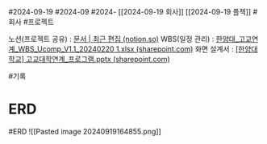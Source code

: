 #2024-09-19 #2024-09 #2024- [[2024-09-19 회사]] [[2024-09-19 플젝]]
#회사 #프로젝트

노션(프로젝트 공유) : [문서 | 최근 편집 (notion.so)](https://www.notion.so/920c6d734b884e3eacb418c49efe689c?v=035232bb4be24153b1a23348e58795b9)
WBS(일정 관리) : [한양대_고교연계_WBS_Ucomp_V1.1_20240220 1.xlsx (sharepoint.com)](https://ucomp-my.sharepoint.com/:x:/r/personal/keon_ucomp_co_kr/_layouts/15/Doc.aspx?sourcedoc=%7BB6F686CC-40BA-48E7-8D89-F429504C9AEA%7D&file=%25ud55c%25uc591%25ub300_%25uace0%25uad50%25uc5f0%25uacc4_WBS_Ucomp_V1.1_20240220%201.xlsx&fromShare=true&action=default&mobileredirect=true)
화면 설계서 : [[한양대학교] 고교대학연계_프로그램.pptx (sharepoint.com)](https://ucomp-my.sharepoint.com/:p:/r/personal/aodhzld45_ucomp_co_kr/_layouts/15/Doc.aspx?sourcedoc=%7B72324261-B92A-4E82-92B4-83220E810044%7D&file=%5B%ED%95%9C%EC%96%91%EB%8C%80%ED%95%99%EA%B5%90%5D%20%EA%B3%A0%EA%B5%90%EB%8C%80%ED%95%99%EC%97%B0%EA%B3%84_%ED%94%84%EB%A1%9C%EA%B7%B8%EB%9E%A8.pptx&action=edit&mobileredirect=true&DefaultItemOpen=1&ct=1726712954671&wdOrigin=OFFICECOM-WEB.START.EDGEWORTH&cid=518cd86f-e5df-4028-a812-0f335ee7d101&wdPreviousSessionSrc=HarmonyWeb&wdPreviousSession=53ec5463-6487-4006-9e73-dd1b7cc3d4b7)



#기록
# ERD
#ERD 
![[Pasted image 20240919164855.png]]
